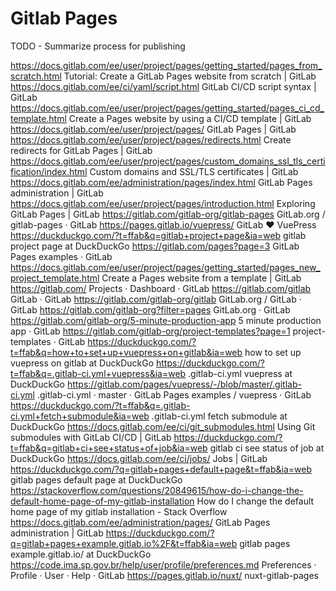 # Gitlab Pages

TODO - Summarize process for publishing 


https://docs.gitlab.com/ee/user/project/pages/getting_started/pages_from_scratch.html
Tutorial: Create a GitLab Pages website from scratch | GitLab
https://docs.gitlab.com/ee/ci/yaml/script.html
GitLab CI/CD script syntax | GitLab
https://docs.gitlab.com/ee/user/project/pages/getting_started/pages_ci_cd_template.html
Create a Pages website by using a CI/CD template | GitLab
https://docs.gitlab.com/ee/user/project/pages/
GitLab Pages | GitLab
https://docs.gitlab.com/ee/user/project/pages/redirects.html
Create redirects for GitLab Pages | GitLab
https://docs.gitlab.com/ee/user/project/pages/custom_domains_ssl_tls_certification/index.html
Custom domains and SSL/TLS certificates | GitLab
https://docs.gitlab.com/ee/administration/pages/index.html
GitLab Pages administration | GitLab
https://docs.gitlab.com/ee/user/project/pages/introduction.html
Exploring GitLab Pages | GitLab
https://gitlab.com/gitlab-org/gitlab-pages
GitLab.org / gitlab-pages · GitLab
https://pages.gitlab.io/vuepress/
GitLab ❤️ VuePress
https://duckduckgo.com/?t=ffab&q=gitlab+project+page&ia=web
gitlab project page at DuckDuckGo
https://gitlab.com/pages?page=3
GitLab Pages examples · GitLab
https://docs.gitlab.com/ee/user/project/pages/getting_started/pages_new_project_template.html
Create a Pages website from a template | GitLab
https://gitlab.com/
Projects · Dashboard · GitLab
https://gitlab.com/gitlab
GitLab · GitLab
https://gitlab.com/gitlab-org/gitlab
GitLab.org / GitLab · GitLab
https://gitlab.com/gitlab-org?filter=pages
GitLab.org · GitLab
https://gitlab.com/gitlab-org/5-minute-production-app
5 minute production app · GitLab
https://gitlab.com/gitlab-org/project-templates?page=1
project-templates · GitLab
https://duckduckgo.com/?t=ffab&q=how+to+set+up+vuepress+on+gitlab&ia=web
how to set up vuepress on gitlab at DuckDuckGo
https://duckduckgo.com/?t=ffab&q=.gitlab-ci.yml+vuepress&ia=web
.gitlab-ci.yml vuepress at DuckDuckGo
https://gitlab.com/pages/vuepress/-/blob/master/.gitlab-ci.yml
.gitlab-ci.yml · master · GitLab Pages examples / vuepress · GitLab
https://duckduckgo.com/?t=ffab&q=.gitlab-ci.yml+fetch+submodule&ia=web
.gitlab-ci.yml fetch submodule at DuckDuckGo
https://docs.gitlab.com/ee/ci/git_submodules.html
Using Git submodules with GitLab CI/CD | GitLab
https://duckduckgo.com/?t=ffab&q=gitlab+ci+see+status+of+job&ia=web
gitlab ci see status of job at DuckDuckGo
https://docs.gitlab.com/ee/ci/jobs/
Jobs | GitLab
https://duckduckgo.com/?q=gitlab+pages+default+page&t=ffab&ia=web
gitlab pages default page at DuckDuckGo
https://stackoverflow.com/questions/20849615/how-do-i-change-the-default-home-page-of-my-gitlab-installation
How do I change the default home page of my gitlab installation - Stack Overflow
https://docs.gitlab.com/ee/administration/pages/
GitLab Pages administration | GitLab
https://duckduckgo.com/?q=gitlab+pages+example.gitlab.io%2F&t=ffab&ia=web
gitlab pages example.gitlab.io/ at DuckDuckGo
https://code.ima.sp.gov.br/help/user/profile/preferences.md
Preferences · Profile · User · Help · GitLab
https://pages.gitlab.io/nuxt/
nuxt-gitlab-pages
